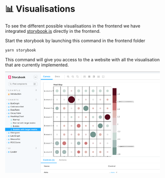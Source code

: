 # 📊 Visualisations

To see the different possible visualisations in the frontend we have integrated [storybook.js](https://storybook.js.org) directly in the frontend.

Start the storybook by launching this command in the frontend folder

```bash
yarn storybook
```

This command will give you access to the a website with all the visualisation that are currently implemented.

![Storybook's example](<../../.gitbook/assets/image (3).png>)

